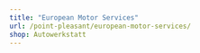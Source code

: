 ```yaml
---
title: "European Motor Services"
url: /point-pleasant/european-motor-services/
shop: Autowerkstatt
---
```

